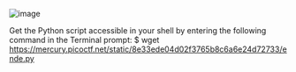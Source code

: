 ![image](https://github.com/jowp-code/ctf/assets/121969489/902b93ef-e5ba-475d-bffb-4e3be4f0f196)

Get the Python script accessible in your shell by entering the following command in the Terminal prompt: $ wget https://mercury.picoctf.net/static/8e33ede04d02f3765b8c6a6e24d72733/ende.py
